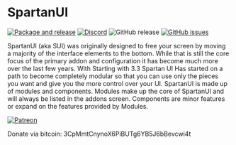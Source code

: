 # SpartanUI

[![Package and release](https://github.com/Wutname1/SpartanUI/workflows/Package%20and%20release/badge.svg)](https://github.com/Wutname1/SpartanUI/actions)
[![Discord](https://img.shields.io/discord/265564257347829771.svg?logo=discord)](https://discord.gg/J8wJGtz)
![GitHub release](https://img.shields.io/github/release/wutname1/spartanui.svg)
[![GitHub issues](https://img.shields.io/github/issues-raw/wutname1/spartanui.svg?logo=github)](https://github.com/Wutname1/SpartanUI/issues)



SpartanUI (aka SUI) was originally designed to free your screen by moving a majority of the interface elements to the bottom. While that is still the core focus of the primary addon and configuration it has become much more over the last few years. With Starting with 3.3 Spartan UI Has started on a path to become completely modular so that you can use only the pieces you want and give you the more control over your UI.  SpartanUI is made up of modules and components. Modules make up the core of SpartanUI and will always be listed in the addons screen. Components are minor features or expand on the features provided by Modules.
 
[![Patreon](https://www.spartanui.net/img/patreon.png)](https://www.patreon.com/SpartanUI)

Donate via bitcoin: 3CpMmtCnynoX6PiBUTg6YB5J6bBevcwi4t
